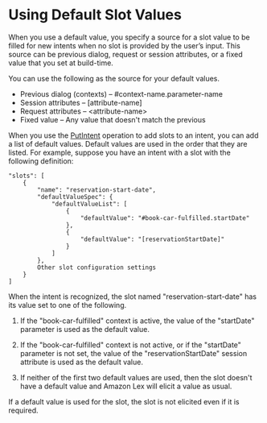 # Using Default Slot Values<a name="context-mgmt-default"></a>

When you use a default value, you specify a source for a slot value to be filled for new intents when no slot is provided by the user’s input\. This source can be previous dialog, request or session attributes, or a fixed value that you set at build\-time\. 

You can use the following as the source for your default values\.
+ Previous dialog \(contexts\) – \#context\-name\.parameter\-name
+ Session attributes – \[attribute\-name\]
+ Request attributes – <attribute\-name>
+ Fixed value – Any value that doesn't match the previous

When you use the [PutIntent](API_PutIntent.md) operation to add slots to an intent, you can add a list of default values\. Default values are used in the order that they are listed\. For example, suppose you have an intent with a slot with the following definition:

```
"slots": [
    {
        "name": "reservation-start-date",
        "defaultValueSpec": {
            "defaultValueList": [
                {
                    "defaultValue": "#book-car-fulfilled.startDate"
                },
                {  
                    "defaultValue": "[reservationStartDate]"
                }
            ]
        },
        Other slot configuration settings
    }
]
```

When the intent is recognized, the slot named "reservation\-start\-date" has its value set to one of the following\.

1. If the "book\-car\-fulfilled" context is active, the value of the "startDate" parameter is used as the default value\.

1. If the "book\-car\-fulfilled" context is not active, or if the "startDate" parameter is not set, the value of the "reservationStartDate" session attribute is used as the default value\.

1. If neither of the first two default values are used, then the slot doesn't have a default value and Amazon Lex will elicit a value as usual\.

If a default value is used for the slot, the slot is not elicited even if it is required\.